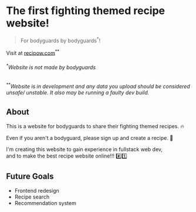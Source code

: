# The first fighting themed recipe website!

> For bodyguards by bodyguards<sup>\*</sup>!

Visit at [recipow.com](https://recipow.com)<sup>\*\*</sup>

###### <sup>\*</sup>Website is not made by bodyguards

###### <sup>\*\*</sup>Website is in development and any data you upload should be considered unsafe/ unstable. It also may be running a faulty dev build.

## About
This is a website for bodyguards to share their fighting themed recipes. :fire:

Even if you aren't a bodyguard, please sign up and create a recipe. :100:

I'm creating this website to gain experience in fullstack web dev, 
<br>
and to make the best recipe website online!!! :hash::one:

## Future Goals
- Frontend redesign
- Recipe search
- Recommendation system
